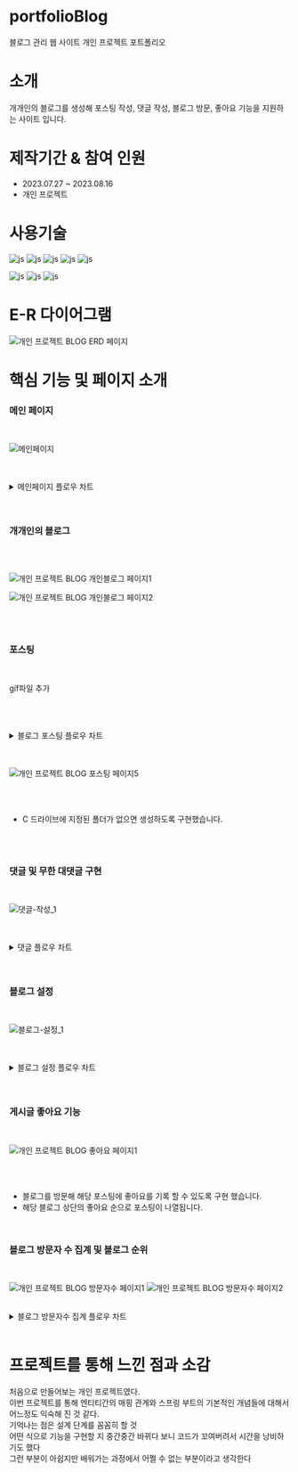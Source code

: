 # portfolioBlog
블로그 관리 웹 사이트 개인 프로젝트 포트폴리오


# 소개
개개인의 블로그를 생성해 포스팅 작성, 댓글 작성, 블로그 방문, 좋아요 기능을 지원하는 사이트 입니다.
<BR>

# 제작기간 & 참여 인원
<UL>
  <LI>2023.07.27 ~ 2023.08.16</LI>
  <LI>개인 프로젝트</LI>
</UL>


# 사용기술
![js](https://img.shields.io/badge/SpringBoot-6DB33F?style=for-the-badge&logo=JavaScript&logoColor=white)
![js](https://img.shields.io/badge/Java-FF0000?style=for-the-badge&logo=JavaScript&logoColor=white)
![js](https://img.shields.io/badge/IntelliJ-004088?style=for-the-badge&logo=JavaScript&logoColor=white)
![js](https://img.shields.io/badge/MariaDB-003545?style=for-the-badge&logo=JavaScript&logoColor=white)
![js](https://img.shields.io/badge/security-6DB33F?style=for-the-badge&logo=JavaScript&logoColor=white)

![js](https://img.shields.io/badge/jquery-0769AD?style=for-the-badge&logo=JavaScript&logoColor=white)
![js](https://img.shields.io/badge/bootstrap-7952B3?style=for-the-badge&logo=JavaScript&logoColor=white)
![js](https://img.shields.io/badge/JavaScript-F7DF1E?style=for-the-badge&logo=JavaScript&logoColor=white)

# E-R 다이어그램


![개인 프로젝트 BLOG ERD 페이지](https://github.com/oals/portfolioBlog/assets/136543676/6300be94-d45e-4641-aba2-6fdf95022ca3)



# 핵심 기능 및 페이지 소개

<H3>메인 페이지</H3>
<BR>


![메인페이지](https://github.com/oals/portfolioLibrary/assets/136543676/c759c2c8-de7a-480a-85a7-2892e1893529)


<BR>
<BR>
<details>
 <summary> 메인페이지 플로우 차트
 
 </summary> 
<img src='https://github.com/oals/portfolioLibrary/assets/136543676/b2af51d4-3574-403d-acd2-42df754a7476'>
</details>

<br>
<br>






<H3>개개인의 블로그 </H3>
<BR>
<BR>


![개인 프로젝트 BLOG 개인블로그 페이지1](https://github.com/oals/portfolioBlog/assets/136543676/9330a11d-6988-42fc-81f6-fd85867c99f9)

![개인 프로젝트 BLOG 개인블로그 페이지2](https://github.com/oals/portfolioBlog/assets/136543676/8b75032e-2f5e-4222-98a2-25545a72f975)



<BR>




<BR>
<H3>포스팅 </H3>
<BR>

gif파일 추가

<BR>
<BR>
<BR>
<details>
 <summary> 블로그 포스팅 플로우 차트
 
 </summary> 

</details>

<BR>
<BR>




![개인 프로젝트 BLOG 포스팅 페이지5](https://github.com/oals/portfolioBlog/assets/136543676/fba1a4b5-115f-4cfa-ba3d-e431accaaca8)

<BR>
<BR>
<UL>
  <LI> C 드라이브에 지정된 폴더가 없으면 생성하도록 구현했습니다. </LI>
</UL>
<BR>
<BR>





<H3>댓글 및 무한 대댓글 구현 </H3>
<BR>


![댓글-작성_1](https://github.com/oals/portfolioLibrary/assets/136543676/da14d892-92e2-459e-b4ef-92dff9ea566a)

<BR>
<BR>

<details>
 <summary> 댓글 플로우 차트
 
 </summary> 
  <img src='https://github.com/oals/portfolioLibrary/assets/136543676/77b9eb63-b935-4f29-9f07-1b31c95e0cf6'>
</details>
<BR>
<BR>





<H3>블로그 설정</H3>
<BR>


![블로그-설정_1](https://github.com/oals/portfolioLibrary/assets/136543676/aa81ee04-9830-4d73-91ba-0393b39ae6ca)


<BR>
<BR>

<details>
 <summary> 블로그 설정 플로우 차트
 
 </summary> 
<img src='https://github.com/oals/portfolioLibrary/assets/136543676/e545d4fc-feb1-43f8-9031-9f9a526a2694'>
</details>
<BR>
<BR>




<H3>게시글 좋아요 기능</H3>
<BR>

![개인 프로젝트 BLOG 좋아요 페이지1](https://github.com/oals/portfolioBlog/assets/136543676/0d8b3be7-1faf-42d0-9adb-04a59333786d)

<BR>
<BR>
<UL>
    <LI> 블로그를 방문해 해당 포스팅에 좋아요를 기록 할 수 있도록 구현 했습니다.</LI>
    <LI> 해당 블로그 상단의 좋아요 순으로 포스팅이 나열됩니다.</LI>
</UL>
<BR>




<H3>블로그 방문자 수 집계 및 블로그 순위</H3>
<BR>

![개인 프로젝트 BLOG 방문자수 페이지1](https://github.com/oals/portfolioBlog/assets/136543676/5120a4dd-b910-4257-b9d9-f662eaab48b0)
![개인 프로젝트 BLOG 방문자수 페이지2](https://github.com/oals/portfolioBlog/assets/136543676/f5f54c1f-a375-42ed-8aa8-01417c895253)


<BR>
<details>
 <summary> 블로그 방문자수 집계 플로우 차트
 
 </summary> 
<img src='https://github.com/oals/portfolioLibrary/assets/136543676/5077b6ed-1c32-484f-b174-2df49b26cf68'>
</details>
<BR>





# 프로젝트를 통해 느낀 점과 소감

처음으로 만들어보는 개인 프로젝트였다.<BR>
이번 프로젝트를 통해 엔티티간의 매핑 관계와 스프링 부트의 기본적인 개념들에 대해서 어느정도 익숙해 진 것 같다. <BR>
기억나는 점은 설계 단계를 꼼꼼히 할 것 <BR>
어떤 식으로 기능을 구현할 지 중간중간 바뀌다 보니 코드가 꼬여버려서 시간을 낭비하기도 했다 <BR>
그런 부분이 아쉽지만 배워가는 과정에서 어쩔 수 없는 부분이라고 생각한다<BR>








